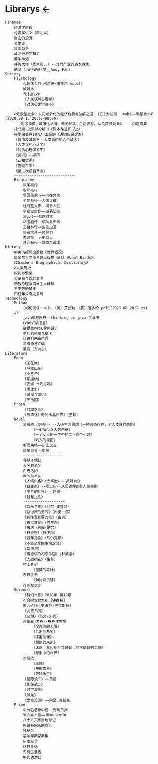 # Librarys  [←](index.md)

	Finance
		经济学原理
		经济学讲义（薛兆丰）
		财富的起源
		资本论
		货币战争
		政治经济学概论
		摩尔神话
		并购大师（杨大筠..）--时尚产业的资本游戏
		融资（[美]安迪·樊__Andy Fan）
	Society
		Psychology
			心理学入门-格尔德·米策尔.mobi()
			倾听术
			fbi读心术
			《人类误判心理学》
			《对伪心理学说不》
		-----------------------
		✔低欲望社会：人口老龄化的经济危机与破解之道  [日]大前研一.mobi——郭超敏•译(2020.09.13 20:00~00:00)
		   刺激消费、城镇化品牌、养老制度、生活姿态、从负数开始奋斗————内容摘要
		托马斯·皮凯蒂的新书《资本与意识形态》
		弗里德曼在1971年出版的《通向奴役之路》
		《自由及其背叛——人类自由的六个敌人》
		《人类误判心理学》
		《对伪心理学说不》
		《见识》--吴军
		《认知突围》
		《管理百年》
		《第二次机器革命》
		----------------------------
		Biography
			凯恩斯传
			哈耶克传
			曾国藩家书——内在修为
			卡耐基传——人情世故
			杜月笙大传——洞悉人性
			李嘉诚全传——逆袭法则
			马云传——抓住财富
			胡雪岩传——成功与失败
			王健林传——生意之道
			普京大帝——领导力
			李鸿章——历史巨人
			蒋介石传——谋略与战术
	History
		中央情报局出版物《世界概况》
		康奈尔大学图书馆出版物《All About Birds》
		《Chambers Biographical Dictionary》
		✔人类简史
		权利与繁荣
		大革命与现代文明
		新教伦理与资本主义精神
		不平等的童年
		四百年未有之变局
	Technology
		Method
			[如何阅读一本书.（美）艾德勒，（美）范多伦.pdf](2020.08~2020.xx)
		IT
			java编程思想——thinking in java;工具书
			《x86汇编语言》
			数据结构与C程序设计
			单片机原理与技术
			计算机网络原理
			高级语言汇编
			漏洞（齐向东）
	Literature
		Poem
			《茶花女》
			《呼啸山庄》
			《小王子》
			《斯通纳》
			《安娜·卡列尼娜》
			《悉达多》
			《傲慢与偏见》
			《失乐园》		
		Prose	
			《倾城之恋》
			《施华洛世奇的水晶世界》（王珍）
		Novel	
			茨威格（奥地利）--人道主义思想（一种感情存在，对人本身的悲悯）
				《一个陌生女人的来信》
				《一个女人的一生中的二十四个小时》
				《灼人的秘密》
			哈姆莱特——莎士比亚
			悲惨世界——雨果
			------------------
			寻梦环偶记
			人名的名义
			白夜追凶
			我的前半生
			《人间失格》（太宰治）——灵魂自白
			《白鹿原》--陈忠实--从历史命运看人性悲剧
			《平凡的世界》--路遥--
			《智慧之旅》
			-------------------
			《娱乐至死》（尼尔·波兹曼）
			《被讨厌的勇气》（岸见一郎）
			《拆掉思维里的墙》（古典）
			《东京本屋》（吉井忍）
			《独居（约翰·欧文）
			《爸爸爸》（韩少功）
			《百年孤独》（马尔克斯）
			《不能承受的生命之轻》
			《巨流河》
			《房思琪的初恋乐园》（林奕含）
			《人面桃花》（格菲）
			村上春树
				《挪威的森林》
			东野圭吾
				《解忧杂货铺》
			芥川龙之介
		Science
			《科幻世界》2018年 第12期
			不合时宜的本能【钟推移】
			重力矿场【史蒂芬·巴克斯特】
			《龙族系列》
			《必然》（凯文·凯利）
			弗里曼·戴森--戴森球构想
				《全方位的无限》
				《武器与希望》
				《宇宙波澜》
				《想象的未来》
				《太阳、基因组与互联网：科学革命的工具》
				《想象中的世界》
			刘慈欣
				《三体》
				《黑暗森林》
				《死神永生》
			《星际浪子》——黄易
			《超级战士》
			《时空浪族》
			《神龙》
			《太空漫游》——阿瑟.克拉克
		Primer
			中外名著榜中榜——光明日报
			海底两万里——儒勒·凡尔纳
			八十八天环游地球记
			格兰特船长的女儿
			神秘岛
			福尔摩斯探案集
			伊索寓言
			格林童话
			安徒生童话
			格列佛游记

		

